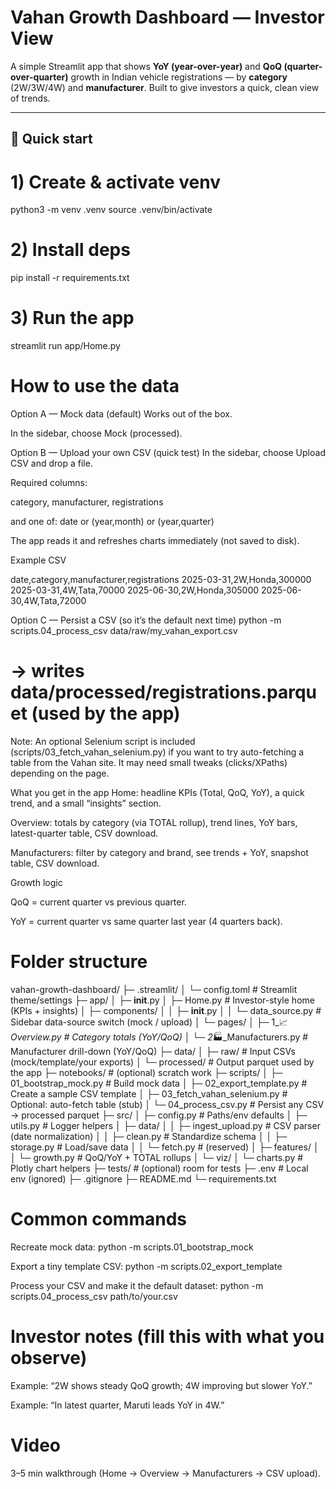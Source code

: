 # Vahan Growth Dashboard — Investor View

A simple Streamlit app that shows **YoY (year-over-year)** and **QoQ (quarter-over-quarter)** growth in Indian vehicle registrations — by **category** (2W/3W/4W) and **manufacturer**. Built to give investors a quick, clean view of trends.

---

## 🚀 Quick start

# 1) Create & activate venv
python3 -m venv .venv
source .venv/bin/activate

# 2) Install deps
pip install -r requirements.txt

# 3) Run the app
streamlit run app/Home.py

# How to use the data
Option A — Mock data (default)
Works out of the box.

In the sidebar, choose Mock (processed).

Option B — Upload your own CSV (quick test)
In the sidebar, choose Upload CSV and drop a file.

Required columns:

category, manufacturer, registrations

and one of: date or (year,month) or (year,quarter)

The app reads it and refreshes charts immediately (not saved to disk).

Example CSV

date,category,manufacturer,registrations
2025-03-31,2W,Honda,300000
2025-03-31,4W,Tata,70000
2025-06-30,2W,Honda,305000
2025-06-30,4W,Tata,72000

Option C — Persist a CSV (so it’s the default next time)
python -m scripts.04_process_csv data/raw/my_vahan_export.csv

# -> writes data/processed/registrations.parquet (used by the app)

Note: An optional Selenium script is included (scripts/03_fetch_vahan_selenium.py) if you want to try auto-fetching a table from the Vahan site. It may need small tweaks (clicks/XPaths) depending on the page.

What you get in the app
Home: headline KPIs (Total, QoQ, YoY), a quick trend, and a small “insights” section.

Overview: totals by category (via TOTAL rollup), trend lines, YoY bars, latest-quarter table, CSV download.

Manufacturers: filter by category and brand, see trends + YoY, snapshot table, CSV download.

Growth logic

QoQ = current quarter vs previous quarter.

YoY = current quarter vs same quarter last year (4 quarters back).

# Folder structure

vahan-growth-dashboard/
├─ .streamlit/
│  └─ config.toml                # Streamlit theme/settings
├─ app/
│  ├─ __init__.py
│  ├─ Home.py                    # Investor-style home (KPIs + insights)
│  ├─ components/
│  │  ├─ __init__.py
│  │  └─ data_source.py          # Sidebar data-source switch (mock / upload)
│  └─ pages/
│     ├─ 1_📈_Overview.py         # Category totals (YoY/QoQ)
│     └─ 2_🏭_Manufacturers.py     # Manufacturer drill-down (YoY/QoQ)
├─ data/
│  ├─ raw/                       # Input CSVs (mock/template/your exports)
│  └─ processed/                 # Output parquet used by the app
├─ notebooks/                    # (optional) scratch work
├─ scripts/
│  ├─ 01_bootstrap_mock.py       # Build mock data
│  ├─ 02_export_template.py      # Create a sample CSV template
│  ├─ 03_fetch_vahan_selenium.py # Optional: auto-fetch table (stub)
│  └─ 04_process_csv.py          # Persist any CSV -> processed parquet
├─ src/
│  ├─ config.py                  # Paths/env defaults
│  ├─ utils.py                   # Logger helpers
│  ├─ data/
│  │  ├─ ingest_upload.py        # CSV parser (date normalization)
│  │  ├─ clean.py                # Standardize schema
│  │  ├─ storage.py              # Load/save data
│  │  └─ fetch.py                # (reserved)
│  ├─ features/
│  │  └─ growth.py               # QoQ/YoY + TOTAL rollups
│  └─ viz/
│     └─ charts.py               # Plotly chart helpers
├─ tests/                        # (optional) room for tests
├─ .env                          # Local env (ignored)
├─ .gitignore
├─ README.md
└─ requirements.txt

# Common commands

Recreate mock data:
python -m scripts.01_bootstrap_mock

Export a tiny template CSV:
python -m scripts.02_export_template

Process your CSV and make it the default dataset:
python -m scripts.04_process_csv path/to/your.csv

# Investor notes (fill this with what you observe)
Example: “2W shows steady QoQ growth; 4W improving but slower YoY.”

Example: “In latest quarter, Maruti leads YoY in 4W.”

# Video
3–5 min walkthrough (Home → Overview → Manufacturers → CSV upload).

